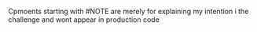 Cpmoents starting with #NOTE are merely for explaining my intention i the challenge and wont appear in production code
